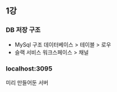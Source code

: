 ## 1강

### DB 저장 구조

- MySql 구조
  데이터베이스 > 테이블 > 로우
- 슬랙 서비스
  워크스페이스 > 채널

### localhost:3095

미리 만들어둔 서버
